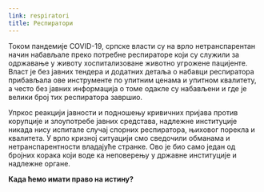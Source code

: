 ```yaml
---
link: respiratori
title: Респиратори
---
```

Током пандемије COVID-19, српске власти су на врло нетранспарентан начин набављале преко потребне респираторе који су служили за одржавање у животу хоспитализоване животно угрожене пацијенте. Власт је без јавних тендера и додатних детаља о набавци респиратора прибављала ове инструменте по упитним ценама и упитном квалитету, а често без јавних информација о томе одакле су набављени и где је велики број тих респиратора завршио. 

Упркос реакцији јавности и подношењу кривичних пријава против корупције и злоупотребе јавних средстава, надлежне институције никада нису испитале случај спорних респиратора, њиховог порекла и квалитета. У врло кризној ситуацији смо сведочили обманама и нетранспарентности владајуће странке. Ово је био само један од бројних корака који воде ка неповерењу у државне институције и надлежне органе.

**Када ћемо имати право на истину?**
